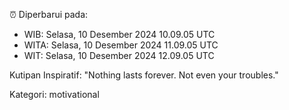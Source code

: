 ⏰ Diperbarui pada:
- WIB: Selasa, 10 Desember 2024 10.09.05 UTC
- WITA: Selasa, 10 Desember 2024 11.09.05 UTC
- WIT: Selasa, 10 Desember 2024 12.09.05 UTC

Kutipan Inspiratif:
"Nothing lasts forever. Not even your troubles."


Kategori: motivational

